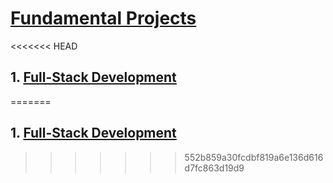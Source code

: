 # [Fundamental Projects](Fundamentals)

<<<<<<< HEAD
## 1. [Full-Stack Development](Fundamentals/FullStackDeveloper)
=======
## 1. [Full-Stack Development](Fundamentals/FullStackDeveloper)
>>>>>>> 552b859a30fcdbf819a6e136d616d7fc863d19d9
